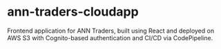 # ann-traders-cloudapp
Frontend application for ANN Traders, built using React and deployed on AWS S3 with Cognito-based authentication and CI/CD via CodePipeline.
